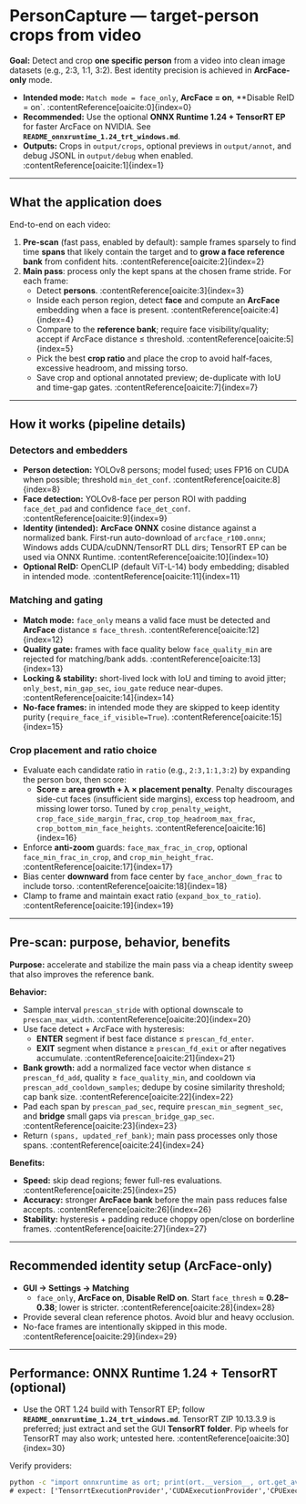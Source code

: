# PersonCapture — target-person crops from video

**Goal:** Detect and crop **one specific person** from a video into clean image datasets (e.g., 2:3, 1:1, 3:2). Best identity precision is achieved in **ArcFace-only** mode.

- **Intended mode:** `Match mode = face_only`, **ArcFace = on**, **Disable ReID = on`. :contentReference[oaicite:0]{index=0}
- **Recommended:** Use the optional **ONNX Runtime 1.24 + TensorRT EP** for faster ArcFace on NVIDIA. See **`README_onnxruntime_1.24_trt_windows.md`**.
- **Outputs:** Crops in `output/crops`, optional previews in `output/annot`, and debug JSONL in `output/debug` when enabled. :contentReference[oaicite:1]{index=1}

---

## What the application does

End-to-end on each video:

1. **Pre-scan** (fast pass, enabled by default): sample frames sparsely to find time **spans** that likely contain the target and to **grow a face reference bank** from confident hits. :contentReference[oaicite:2]{index=2}
2. **Main pass**: process only the kept spans at the chosen frame stride. For each frame:
   - Detect **persons**. :contentReference[oaicite:3]{index=3}
   - Inside each person region, detect **face** and compute an **ArcFace** embedding when a face is present. :contentReference[oaicite:4]{index=4}
   - Compare to the **reference bank**; require face visibility/quality; accept if ArcFace distance ≤ threshold. :contentReference[oaicite:5]{index=5}
   - Pick the best **crop ratio** and place the crop to avoid half-faces, excessive headroom, and missing torso. 
   - Save crop and optional annotated preview; de-duplicate with IoU and time-gap gates. :contentReference[oaicite:7]{index=7}

---

## How it works (pipeline details)

### Detectors and embedders
- **Person detection:** YOLOv8 persons; model fused; uses FP16 on CUDA when possible; threshold `min_det_conf`. :contentReference[oaicite:8]{index=8}
- **Face detection:** YOLOv8-face per person ROI with padding `face_det_pad` and confidence `face_det_conf`. :contentReference[oaicite:9]{index=9}
- **Identity (intended):** **ArcFace ONNX** cosine distance against a normalized bank. First-run auto-download of `arcface_r100.onnx`; Windows adds CUDA/cuDNN/TensorRT DLL dirs; TensorRT EP can be used via ONNX Runtime. :contentReference[oaicite:10]{index=10}
- **Optional ReID:** OpenCLIP (default ViT-L-14) body embedding; disabled in intended mode. :contentReference[oaicite:11]{index=11}

### Matching and gating
- **Match mode:** `face_only` means a valid face must be detected and **ArcFace** distance ≤ `face_thresh`. :contentReference[oaicite:12]{index=12}
- **Quality gate:** frames with face quality below `face_quality_min` are rejected for matching/bank adds. :contentReference[oaicite:13]{index=13}
- **Locking & stability:** short-lived lock with IoU and timing to avoid jitter; `only_best`, `min_gap_sec`, `iou_gate` reduce near-dupes. :contentReference[oaicite:14]{index=14}
- **No-face frames:** in intended mode they are skipped to keep identity purity (`require_face_if_visible=True`). :contentReference[oaicite:15]{index=15}

### Crop placement and ratio choice
- Evaluate each candidate ratio in `ratio` (e.g., `2:3,1:1,3:2`) by expanding the person box, then score:
  - **Score = area growth + λ × placement penalty**. Penalty discourages side-cut faces (insufficient side margins), excess top headroom, and missing lower torso. Tuned by `crop_penalty_weight`, `crop_face_side_margin_frac`, `crop_top_headroom_max_frac`, `crop_bottom_min_face_heights`. :contentReference[oaicite:16]{index=16}
- Enforce **anti-zoom** guards: `face_max_frac_in_crop`, optional `face_min_frac_in_crop`, and `crop_min_height_frac`. :contentReference[oaicite:17]{index=17}
- Bias center **downward** from face center by `face_anchor_down_frac` to include torso. :contentReference[oaicite:18]{index=18}
- Clamp to frame and maintain exact ratio (`expand_box_to_ratio`). :contentReference[oaicite:19]{index=19}

---

## Pre-scan: purpose, behavior, benefits

**Purpose:** accelerate and stabilize the main pass via a cheap identity sweep that also improves the reference bank.

**Behavior:**
- Sample interval `prescan_stride` with optional downscale to `prescan_max_width`. :contentReference[oaicite:20]{index=20}
- Use face detect + ArcFace with hysteresis:
  - **ENTER** segment if best face distance ≤ `prescan_fd_enter`.
  - **EXIT** segment when distance ≥ `prescan_fd_exit` or after negatives accumulate. :contentReference[oaicite:21]{index=21}
- **Bank growth:** add a normalized face vector when distance ≤ `prescan_fd_add`, quality ≥ `face_quality_min`, and cooldown via `prescan_add_cooldown_samples`; dedupe by cosine similarity threshold; cap bank size. :contentReference[oaicite:22]{index=22}
- Pad each span by `prescan_pad_sec`, require `prescan_min_segment_sec`, and **bridge** small gaps via `prescan_bridge_gap_sec`. :contentReference[oaicite:23]{index=23}
- Return `(spans, updated_ref_bank)`; main pass processes only those spans. :contentReference[oaicite:24]{index=24}

**Benefits:**
- **Speed:** skip dead regions; fewer full-res evaluations. :contentReference[oaicite:25]{index=25}
- **Accuracy:** stronger **ArcFace bank** before the main pass reduces false accepts. :contentReference[oaicite:26]{index=26}
- **Stability:** hysteresis + padding reduce choppy open/close on borderline frames. :contentReference[oaicite:27]{index=27}

---

## Recommended identity setup (ArcFace-only)

- **GUI → Settings → Matching**
  - `face_only`, **ArcFace on**, **Disable ReID on**. Start `face_thresh` ≈ **0.28–0.38**; lower is stricter. :contentReference[oaicite:28]{index=28}
- Provide several clean reference photos. Avoid blur and heavy occlusion.
- No-face frames are intentionally skipped in this mode. :contentReference[oaicite:29]{index=29}

---

## Performance: ONNX Runtime 1.24 + TensorRT (optional)

- Use the ORT 1.24 build with TensorRT EP; follow **`README_onnxruntime_1.24_trt_windows.md`**. TensorRT ZIP 10.13.3.9 is preferred; just extract and set the GUI **TensorRT folder**. Pip wheels for TensorRT may also work; untested here. :contentReference[oaicite:30]{index=30}

Verify providers:
```bat
python -c "import onnxruntime as ort; print(ort.__version__, ort.get_available_providers())"
# expect: ['TensorrtExecutionProvider','CUDAExecutionProvider','CPUExecutionProvider']
